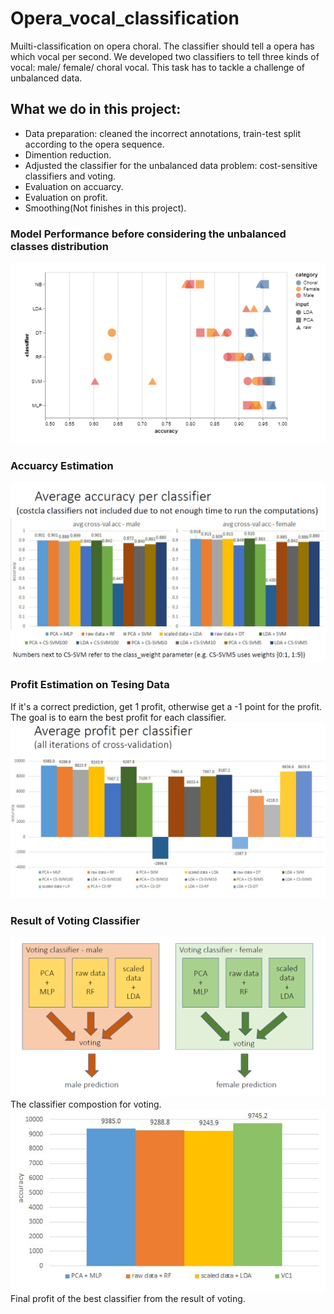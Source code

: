 # Opera_vocal_classification
Muilti-classification on opera choral. The classifier should tell a opera has which vocal per second. We developed two classifiers to tell three kinds of vocal: male/ female/ choral vocal. This task has to tackle a challenge of unbalanced data. 

## What we do in this project:
* Data preparation: cleaned the incorrect annotations, train-test split according to the opera sequence.
* Dimention reduction.
* Adjusted the classifier for the unbalanced data problem: cost-sensitive classifiers and voting.
* Evaluation on accuarcy.
* Evaluation on profit.
* Smoothing(Not finishes in this project).

### Model Performance before considering the unbalanced classes distribution
![alt text](https://github.com/zonaylc/Opera_vocal_classification/blob/main/task2.png)
### Accuarcy Estimation
![alt text](https://github.com/zonaylc/Opera_vocal_classification/blob/main/avg_compare.png)

### Profit Estimation on Tesing Data
If it's a correct prediction, get 1 profit, otherwise get a -1 point for the profit. The goal is to earn the best profit for each classifier.
![alt text](https://github.com/zonaylc/Opera_vocal_classification/blob/main/avg_profit.png)

### Result of Voting Classifier
![alt text](https://github.com/zonaylc/Opera_vocal_classification/blob/main/voting.png)
The classifier compostion for voting.
![alt text](https://github.com/zonaylc/Opera_vocal_classification/blob/main/final_profit.png)
Final profit of the best classifier from the result of voting.
